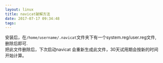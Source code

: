 ```yaml
---
layout: linux
title: navicat破解方法
date: 2017-07-17 09:34:48
tags:
---
```

安装后，在`/home/username/.navicat`文件夹下有一个system.reg/user.reg文件,删除后即可.  
把此文件删除后，下次启动navicat 会重新生成此文件，30天试用期会按新的时间开始计算。
